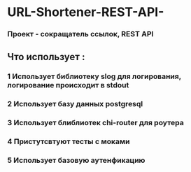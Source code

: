 # URL-Shortener-REST-API-

### Проект - сокращатель ссылок, REST API

## Что использует :

### 1 Использует библиотеку slog для логирования, логирование происходит в stdout
### 2 Использует базу данных postgresql
### 3 Использует блиблиотек chi-router для роутера
### 4 Пристутсвтуют тесты с моками
### 5 Использует базовую аутенфикацию

